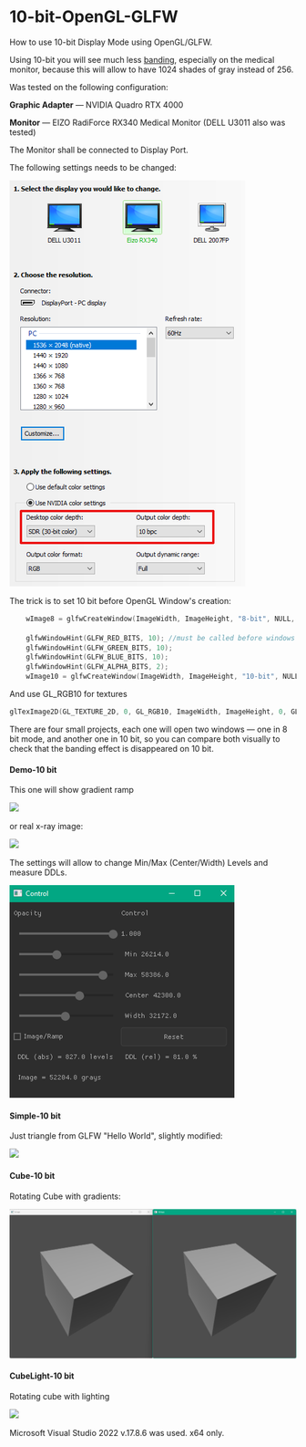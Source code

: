 # 10-bit-OpenGL-GLFW
How to use 10-bit Display Mode using OpenGL/GLFW.

Using 10-bit you will see much less [banding](https://en.wikipedia.org/wiki/Colour_banding), especially on the medical monitor, because this will allow to have 1024 shades of gray instead of 256.

Was tested on the following configuration:

**Graphic Adapter** — NVIDIA Quadro RTX 4000

**Monitor** — EIZO RadiForce RX340 Medical Monitor (DELL U3011 also was tested)

The Monitor shall be connected to Display Port.

The following settings needs to be changed:

![](assets/Settings.png)

The trick is to set 10 bit before OpenGL Window's creation:

```c
    wImage8 = glfwCreateWindow(ImageWidth, ImageHeight, "8-bit", NULL, NULL);

    glfwWindowHint(GLFW_RED_BITS, 10); //must be called before windows's creation
    glfwWindowHint(GLFW_GREEN_BITS, 10);
    glfwWindowHint(GLFW_BLUE_BITS, 10);
    glfwWindowHint(GLFW_ALPHA_BITS, 2);
    wImage10 = glfwCreateWindow(ImageWidth, ImageHeight, "10-bit", NULL, NULL);
```

And use GL_RGB10 for textures

```c
glTexImage2D(GL_TEXTURE_2D, 0, GL_RGB10, ImageWidth, ImageHeight, 0, GL_RGB, GL_UNSIGNED_SHORT, pixelsU16);
```

There are four small projects, each one will open two windows — one in 8 bit mode, and another one in 10 bit, so you can compare both visually to check that the banding effect is disappeared on 10 bit.

#### Demo-10 bit

This one will show gradient ramp

![](assets/01_demo_app.png)

or real x-ray image:

![](assets/01_demo_app_01.png)

The settings will allow to change Min/Max (Center/Width) Levels and measure DDLs.

![](assets/nuklear.png)

#### Simple-10 bit

Just triangle from GLFW "Hello World", slightly modified:

![](assets/02_simple_app.png)

#### Cube-10 bit

Rotating Cube with gradients:

![](assets/03_cube_app.png)

#### CubeLight-10 bit

Rotating cube with lighting

![](assets/04_cube_light_app.png)

Microsoft Visual Studio 2022 v.17.8.6 was used. x64 only.
